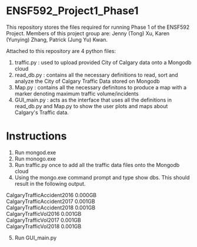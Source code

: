 # ENSF592_Project1_Phase1
This repository stores the files required for running Phase 1 of the ENSF592 Project. Members of this project group are: Jenny (Tong) Xu, Karen (Yunying) Zhang, Patrick (Jung Yu) Kwan.

Attached to this repository are 4 python files:
1. traffic.py : used to upload provided City of Calgary data onto a Mongodb cloud
2. read_db.py : contains all the necessary definitions to read, sort and analyze the City of Calgary Traffic Data stored on Mongodb
3. Map.py : contains all the necessary definitons to produce a map with a marker denoting maximum traffic volume/incidents
4. GUI_main.py : acts as the interface that uses all the definitions in read_db.py and Map.py to show the user plots and maps about Calgary's Traffic data.

# Instructions
1. Run mongod.exe
2. Run monogo.exe
3. Run traffic.py once to add all the traffic data files onto the Mongodb cloud
4. Using the mongo.exe command prompt and type show dbs. This should result in the following output.

CalgaryTrafficAccident2016  0.000GB  
CalgaryTrafficAccident2017  0.001GB  
CalgaryTrafficAccident2018  0.001GB  
CalgaryTrafficVol2016       0.001GB  
CalgaryTrafficVol2017       0.001GB  
CalgaryTrafficVol2018       0.001GB  

5. Run GUI_main.py






